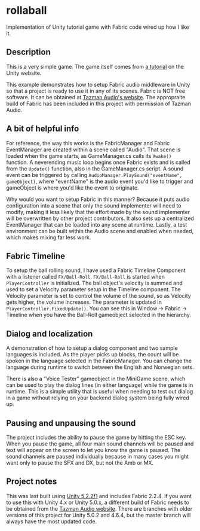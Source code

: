 # rollaball
Implementation of Unity tutorial game with Fabric code wired up how I like it.

## Description

This is a very simple game. The game itself comes from [a tutorial](http://unity3d.com/learn/tutorials/projects/roll-a-ball) on the Unity website.

This example demonstrates how to setup Fabric audio middleware in Unity so that a project is ready to use it in any of its scenes. Fabric is NOT free software. It can be obtained at [Tazman Audio's website](http://www.tazman-audio.co.uk/#!fabric/c1oba "Fabric"). The appropraite build of Fabric has been included in this project with permission of Tazman Audio.

## A bit of helpful info

For reference, the way this works is the FabricManager and Fabric EventManager are created within a scene called "Audio". That scene is loaded when the game starts, as GameManager.cs calls its `Awake()` function. A neverending music loop begins once Fabric exists and is called from the `Update()` function, also in the GameManager.cs script. A sound event can be triggered by calling `AudioManager.PlaySound("eventName", gameObject)`, where "eventName" is the audio event you'd like to trigger and gameObject is where you'd like the event to originate.

Why would you want to setup Fabric in this manner? Because it puts audio configuration into a scene that only the sound implementer will need to modify, making it less likely that the effort made by the sound implementer will be overwritten by other project contributors. It also sets up a centralized EventManager that can be loaded into any scene at runtime. Lastly, a test environment can be built within the Audio scene and enabled when needed, which makes mixing far less work.

## Fabric Timeline

To setup the ball rolling sound, I have used a Fabric Timeline Component with a listener called `FX/Ball-Roll`. `FX/Ball-Roll` is started when `PlayerController` is initialized. The ball object's velocity is summed and used to set a Velocity parameter setup in the Timeline component. The Velocity parameter is set to control the volume of the sound, so as Velocity gets higher, the volume increases. The parameter is updated in `PlayerController.FixedUpdate()`. You can see this in Window -> Fabric -> Timeline when you have the Ball-Roll gameobject selected in the hierarchy.

## Dialog and localization

A demonstration of how to setup a dialog component and two sample languages is included. As the player picks up blocks, the count will be spoken in the language selected in the FabricManager. You can change the language during runtime to switch between the English and Norwegian sets.

There is also a "Voice Tester" gameobject in the MiniGame scene, which can be used to play the dialog lines (in either language) while the game is in runtime. This is a simple utility that is useful when needing to test out dialog in a game without relying on your backend dialog system being fully wired up.

## Pausing and unpausing the sound

The project includes the ability to pause the game by hitting the ESC key. When you pause the game, all four main sound channels will be paused and text will appear on the screen to let you know the game is paused. The sound channels are paused individually because in many cases you might want only to pause the SFX and DX, but not the Amb or MX.


## Project notes

This was last built using [Unity 5.2.2f1](http://unity3d.com/get-unity/download/archive "Unity Downloads") and includes Fabric 2.2.4. If you want to use this with Unity 4.x or Unity 5.0.x, a different build of Fabric needs to be obtained from the [Tazman Audio website](http://tazman-audio.co.uk/#!downloads/c16et "Fabric Downloads"). There are branches with older versions of this project for Unity 5.0.2 and 4.6.4, but the master branch will always have the most updated code.
